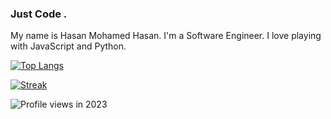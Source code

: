 ### Just Code .
My name is Hasan Mohamed Hasan.
I'm a Software Engineer.
I love playing with JavaScript and Python.



[![Top Langs](https://github-readme-stats.vercel.app/api/top-langs/?username=2hasan2&&langs_count=20&layout=compact&title_color=fff&icon_color=79ff97&text_color=9f9f9f&bg_color=151515)](https://github.com/2Hasan2)

[![Streak](https://github-readme-streak-stats.herokuapp.com/?user=2hasan2&theme=dark)](https://github.com/2Hasan2)

![Profile views in 2023](https://komarev.com/ghpvc/?username=2Hasan2&style=for-the-badge&color=ff0000)
